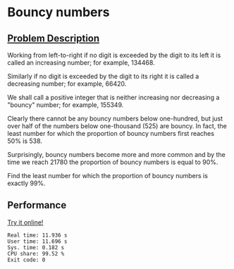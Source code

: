 # Bouncy numbers

## [Problem Description](https://projecteuler.net/problem=112)

Working from left-to-right if no digit is exceeded by the digit to its left it is called an increasing number; for example, 134468.

Similarly if no digit is exceeded by the digit to its right it is called a decreasing number; for example, 66420.

We shall call a positive integer that is neither increasing nor decreasing a "bouncy" number; for example, 155349.

Clearly there cannot be any bouncy numbers below one-hundred, but just over half of the numbers below one-thousand (525) are bouncy. In fact, the least number for which the proportion of bouncy numbers first reaches 50% is 538.

Surprisingly, bouncy numbers become more and more common and by the time we reach 21780 the proportion of bouncy numbers is equal to 90%.

Find the least number for which the proportion of bouncy numbers is exactly 99%.

## Performance

[Try it online!](https://tio.run/##pVVbb9MwFH7vrzgr2pRqaZp07Vi5DKQJpElIIO1hD9NUOclJY5bYwXbWVqW/vRw7GesFEIiXxj2X7/vOxQkWfMHVZvPiaFBrNYi5GKB4BHTmTopZKdO6QPiiZFxgGUVDSGUH4H1jT2UC3W6XDLdSPXAxg0zJEgrMTN/IvuKz3ADPQEhI@YzTWQMuEsQUU4iXYHJsHUYCN9plQhOXsIIIgAngIlHItIUXdRmjek2EmVQExcqqQB@is9Ho/CLokP2Gl7xgqlj@E2@rdIcYUtzn3WU9Px8NQ0d6i6BzSnO5lFlJzQ1/RJJucIaKCJnDFsiJW@2URJBbTAy6saxFsuz@mjQaj89GE8d6VaAr1CIiUQshDcRILVtCg9FCaLIWcg5SYD@vRaow9SGuDXyttQH5SIJIfQYyc505TDK5rDUTKZF64@G4B4wIG4oArgVkLDG@yyVJBNkgOOHznCe5c1VKVlIZLoUl2hOYcUV51IQkRw3j8Nh2a3zWzrRWleK2PcXSPywtkSVCKZWtPG0OZCqJx/5vx204Bc2xoYBh9PIi/K0qonxCt4vzrWaFXZRJeOzkfOQE@z/Fum2kltHsJhPCBHeJ6EEXrmqD33mLXnPXABbu9/sltdqtU@B2V3u9J/sHQg4SGu3DFGmaS29Ii@LDq5TrhKl0N65klZcJuGPUynvoX0IMfVo7FM9x1r@wLpdA@0RqfDjxTiK4hLDXc4099L1xPgsUOG10aqsCLQu6Dm09N4amUAbcoGIGvahJP416PwW0EVbqSduPQbTvNYoJTW0vvVXoQ7j2IRMuBMComu7KqkmdJvSg/XSPtS1rdedtu4h54D2d7vfyTqM28zRar1v46d9j/wF5H3d7Am2Jc3pdTGndcOEdlJ/Sik1p4wq041rREJpIp2IBR28hDCaTHVQ3MsMecAvtE9cmcNfveZ@Q3vVNiB2hG@P156Cq6U35/CUI3Ew7m80P)

```
Real time: 11.936 s
User time: 11.696 s
Sys. time: 0.182 s
CPU share: 99.52 %
Exit code: 0
```